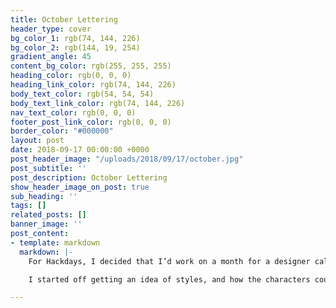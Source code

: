 ```yaml
---
title: October Lettering
header_type: cover
bg_color_1: rgb(74, 144, 226)
bg_color_2: rgb(144, 19, 254)
gradient_angle: 45
content_bg_color: rgb(255, 255, 255)
heading_color: rgb(0, 0, 0)
heading_link_color: rgb(74, 144, 226)
body_text_color: rgb(54, 54, 54)
body_text_link_color: rgb(74, 144, 226)
nav_text_color: rgb(0, 0, 0)
footer_post_link_color: rgb(0, 0, 0)
border_color: "#000000"
layout: post
date: 2018-09-17 00:00:00 +0000
post_header_image: "/uploads/2018/09/17/october.jpg"
post_subtitle: ''
post_description: October Lettering
show_header_image_on_post: true
sub_heading: ''
tags: []
related_posts: []
banner_image: ''
post_content:
- template: markdown
  markdown: |-
    For Hackdays, I decided that I’d work on a month for a designer calendar. I decided to focus on October, as it’s the peak of when all the fall colours are changing and the leaves are falling. The calendar didn’t end up panning out, but I was happy with how the lettering turned out.

    I started off getting an idea of styles, and how the characters could fit together. After doing a few rough sketches, I made a couple tweaks in pen. These early sketches work to inform the higher fidelity lettering. After nailing down the style, I moved on to a larger size.

---
```

